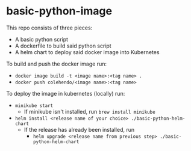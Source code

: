 # basic-python-image

This repo consists of three pieces:
  * A basic python script
  * A dockerfile to build said python script
  * A helm chart to deploy said docker image into Kubernetes

To build and push the docker image run:
  * `docker image build -t <image name>:<tag name> .`
  * `docker push colehendo/<image name>:<tag name>`

To deploy the image in kubernetes (locally) run:
  * `minikube start`
    * If minikube isn't installed, run `brew install minikube`
  * `helm install <release name of your choice> ./basic-python-helm-chart`
    * If the release has already been installed, run
      * `helm upgrade <release name from previous step> ./basic-python-helm-chart`